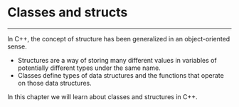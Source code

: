 # Classes and structs
---
In C++, the concept of structure has been generalized in an object-oriented sense.
- Structures are a way of storing many different values in variables of potentially different types under the same name.
- Classes define types of data structures and the functions that operate on those data structures.

In this chapter we will learn about classes and structures in C++.

